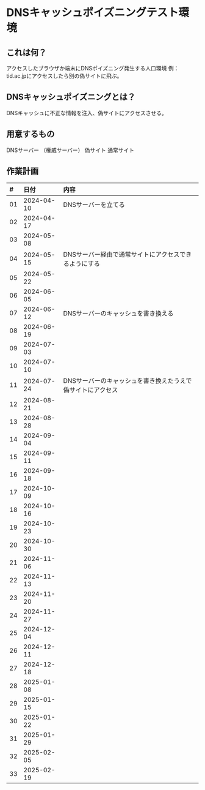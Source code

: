 # DNSキャッシュポイズニングテスト環境

## これは何？

アクセスしたブラウザか端末にDNSポイズニング発生する人口環境
例：tid.ac.jpにアクセスしたら別の偽サイトに飛ぶ。

## DNSキャッシュポイズニングとは？

DNSキャッシュに不正な情報を注入、偽サイトにアクセスさせる。

## 用意するもの

DNSサーバー
（権威サーバー）
偽サイト
通常サイト

## 作業計画

|#    | 日付        |内容 |
|:--- |:---         |:---|
|01   |2024-04-10   |DNSサーバーを立てる|
|02   |2024-04-17   ||
|03   |2024-05-08   ||
|04   |2024-05-15   |DNSサーバー経由で通常サイトにアクセスできるようにする|
|05   |2024-05-22   ||
|06   |2024-06-05   ||
|07   |2024-06-12   |DNSサーバーのキャッシュを書き換える|
|08   |2024-06-19   ||
|09   |2024-07-03   ||
|10   |2024-07-10   ||
|11   |2024-07-24   |DNSサーバーのキャッシュを書き換えたうえで偽サイトにアクセス|
|12   |2024-08-21   ||
|13   |2024-08-28   ||
|14   |2024-09-04   ||
|15   |2024-09-11   ||
|16   |2024-09-18   ||
|17   |2024-10-09   ||
|18   |2024-10-16   ||
|19   |2024-10-23   ||
|20   |2024-10-30   ||
|21   |2024-11-06   ||
|22   |2024-11-13   ||
|23   |2024-11-20   ||
|24   |2024-11-27   ||
|25   |2024-12-04   ||
|26   |2024-12-11   ||
|27   |2024-12-18   ||
|28   |2025-01-08   ||
|29   |2025-01-15   ||
|30   |2025-01-22   ||
|31   |2025-01-29   ||
|32   |2025-02-05   ||
|33   |2025-02-19   ||




